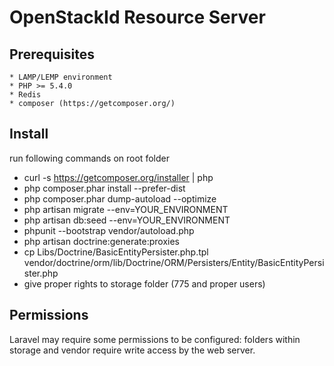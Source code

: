 # OpenStackId Resource Server

## Prerequisites

    * LAMP/LEMP environment
    * PHP >= 5.4.0
    * Redis
    * composer (https://getcomposer.org/)

## Install

run following commands on root folder
   * curl -s https://getcomposer.org/installer | php
   * php composer.phar install --prefer-dist
   * php composer.phar dump-autoload --optimize
   * php artisan migrate --env=YOUR_ENVIRONMENT
   * php artisan db:seed --env=YOUR_ENVIRONMENT
   * phpunit --bootstrap vendor/autoload.php
   * php artisan doctrine:generate:proxies
   * cp Libs/Doctrine/BasicEntityPersister.php.tpl vendor/doctrine/orm/lib/Doctrine/ORM/Persisters/Entity/BasicEntityPersister.php
   * give proper rights to storage folder (775 and proper users)
   
## Permissions

Laravel may require some permissions to be configured: folders within storage and vendor require write access by the web server.   
